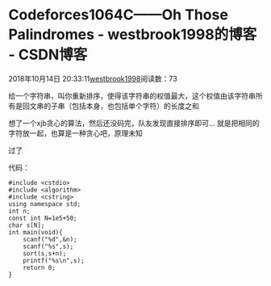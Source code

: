 # Codeforces1064C——Oh Those Palindromes - westbrook1998的博客 - CSDN博客





2018年10月14日 20:33:11[westbrook1998](https://me.csdn.net/westbrook1998)阅读数：73








> 
给一个字符串，叫你重新排序，使得该字符串的权值最大，这个权值由该字符串所有是回文串的子串（包括本身，也包括单个字符）的长度之和


想了一个xjb贪心的算法，然后还没码完，队友发现直接排序即可… 就是把相同的字符放一起，也算是一种贪心吧，原理未知

过了

代码：

```
#include <cstdio>
#include <algorithm>
#include <cstring>
using namespace std;
int n;
const int N=1e5+50;
char s[N];
int main(void){
    scanf("%d",&n);
    scanf("%s",s);
    sort(s,s+n);
    printf("%s\n",s);
    return 0;
}
```




